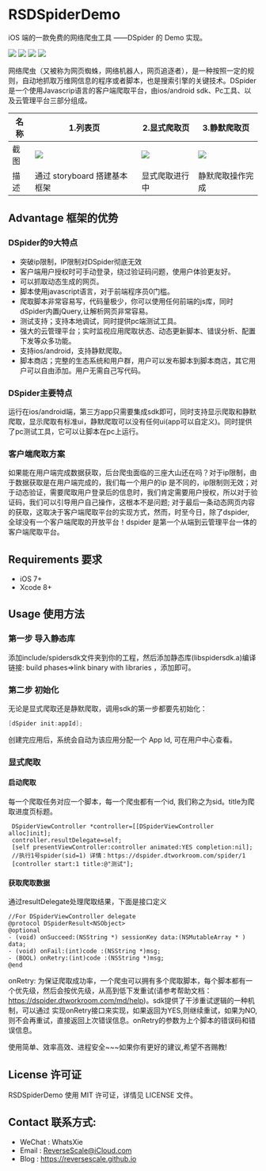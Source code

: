 # RSDSpiderDemo
iOS 端的一款免费的网络爬虫工具 ——DSpider 的 Demo 实现。

![](https://img.shields.io/badge/platform-iOS-red.svg) 
![](https://img.shields.io/badge/language-Objective--C-orange.svg) 
![](https://img.shields.io/badge/download-5.3MB-brightgreen.svg)
![](https://img.shields.io/badge/license-MIT%20License-brightgreen.svg) 

网络爬虫（又被称为网页蜘蛛，网络机器人，网页追逐者），是一种按照一定的规则，自动地抓取万维网信息的程序或者脚本，也是搜索引擎的关键技术。DSpider是一个使用Javascrip语言的客户端爬取平台，由ios/android sdk、Pc工具、以及云管理平台三部分组成。

| 名称 |1.列表页 |2.显式爬取页 |3.静默爬取页 |
| ------------- | ------------- | ------------- | ------------- |
| 截图 | ![](http://og1yl0w9z.bkt.clouddn.com/17-8-3/80682864.jpg) | ![](http://og1yl0w9z.bkt.clouddn.com/17-8-3/33730028.jpg) | ![](http://og1yl0w9z.bkt.clouddn.com/17-8-3/86058344.jpg) |
| 描述 | 通过 storyboard 搭建基本框架 | 显式爬取进行中 | 静默爬取操作完成 |


## Advantage 框架的优势
### DSpider的9大特点
* 突破ip限制，IP限制对DSpider彻底无效
* 客户端用户授权时可手动登录，绕过验证码问题，使用户体验更友好。
* 可以抓取动态生成的网页。
* 脚本使用javascript语言，对于前端程序员0门槛。
* 爬取脚本非常容易写，代码量极少，你可以使用任何前端的js库，同时dSpider内置jQuery,让解析网页非常容易。
* 测试支持；支持本地调试，同时提供pc端测试工具。
* 强大的云管理平台；实时监视应用爬取状态、动态更新脚本、错误分析、配置下发等众多功能。
* 支持ios/android，支持静默爬取。
* 脚本商店；完整的生态系统和用户群，用户可以发布脚本到脚本商店，其它用户可以自由添加。用户无需自己写代码。

### DSpider主要特点
运行在ios/android端，第三方app只需要集成sdk即可，同时支持显示爬取和静默爬取，显示爬取有标准ui，静默爬取可以没有任何ui(app可以自定义)。同时提供了pc测试工具，它可以让脚本在pc上运行。

### 客户端爬取方案
如果能在用户端完成数据获取，后台爬虫面临的三座大山还在吗？对于ip限制，由于数据获取是在用户端完成的，我们每一个用户的ip 是不同的，ip限制则无效；对于动态验证，需要爬取用户登录后的信息时，我们肯定需要用户授权，所以对于验证码，我们可以引导用户自己操作，这根本不是问题; 对于最后一条动态网页内容的获取，这取决于客户端爬取平台的实现方式，然而，时至今日，除了dspider, 全球没有一个客户端爬取的开放平台！dspider 是第一个从端到云管理平台一体的客户端爬取平台。

## Requirements 要求
* iOS 7+
* Xcode 8+


## Usage 使用方法
### 第一步 导入静态库
添加include/spidersdk文件夹到你的工程，然后添加静态库(libspidersdk.a)编译链接: build phases=>link binary with libraries ，添加即可。

### 第二步 初始化
无论是显式爬取还是静默爬取，调用sdk的第一步都要先初始化：
```Objective-C
[dSpider init:appId];
```
创建完应用后，系统会自动为该应用分配一个 App Id, 可在用户中心查看。

### 显式爬取
#### 启动爬取
每一个爬取任务对应一个脚本，每一个爬虫都有一个id, 我们称之为sid。title为爬取进度页标题。
```
 DSpiderViewController *controller=[[DSpiderViewController alloc]init];
 controller.resultDelegate=self;
 [self presentViewController:controller animated:YES completion:nil];
 //执行1号spider(sid=1) 详情：https://dspider.dtworkroom.com/spider/1
 [controller start:1 title:@"测试"];
```
#### 获取爬取数据
通过resultDelegate处理爬取结果，下面是接口定义
```
//For DSpiderViewController delegate 
@protocol DSpiderResult<NSObject>
@optional
- (void) onSucceed:(NSString *) sessionKey data:(NSMutableArray * ) data;
- (void) onFail:(int)code :(NSString *)msg;
- (BOOL) onRetry:(int)code :(NSString *)msg;
@end
```
onRetry: 为保证爬取成功率，一个爬虫可以拥有多个爬取脚本，每个脚本都有一个优先级，然后会按优先级，从高到低下发重试(请参考帮助文档：https://dspider.dtworkroom.com/md/help)。sdk提供了干涉重试逻辑的一种机制，可以通过 实现onRetry接口来实现，如果返回为YES,则继续重试，如果为NO,则不会再重试，直接返回上次错误信息。onRetry的参数为上个脚本的错误码和错误信息。


使用简单、效率高效、进程安全~~~如果你有更好的建议,希望不吝赐教!


## License 许可证
RSDSpiderDemo 使用 MIT 许可证，详情见 LICENSE 文件。


## Contact 联系方式:
* WeChat : WhatsXie
* Email : ReverseScale@iCloud.com
* Blog : https://reversescale.github.io

